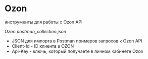 # Ozon
инструменты для работы с Ozon API

*Ozon.postman_collection.json*
- JSON для импорта в Postman примеров запросов к Ozon API 
- Client-Id - ID клиента в OZON
- Api-Key - ключь, который получаете в личном кабинете Ozon
